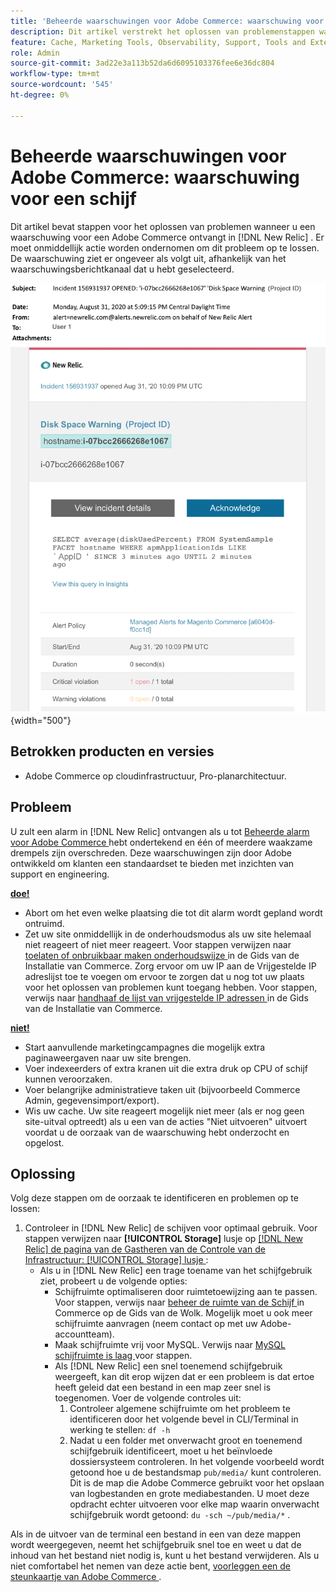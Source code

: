 ```yaml
---
title: 'Beheerde waarschuwingen voor Adobe Commerce: waarschuwing voor een schijf'
description: Dit artikel verstrekt het oplossen van problemenstappen wanneer u een waarschuwingsschijfalarm voor Adobe Commerce in  [!DNL New Relic] ontvangt. Er moet onmiddellijk actie worden ondernomen om dit probleem op te lossen.
feature: Cache, Marketing Tools, Observability, Support, Tools and External Services
role: Admin
source-git-commit: 3ad22e3a113b52da6d6095103376fee6e36dc804
workflow-type: tm+mt
source-wordcount: '545'
ht-degree: 0%

---
```



# Beheerde waarschuwingen voor Adobe Commerce: waarschuwing voor een schijf

Dit artikel bevat stappen voor het oplossen van problemen wanneer u een waarschuwing voor een Adobe Commerce ontvangt in [!DNL New Relic] . Er moet onmiddellijk actie worden ondernomen om dit probleem op te lossen. De waarschuwing ziet er ongeveer als volgt uit, afhankelijk van het waarschuwingsberichtkanaal dat u hebt geselecteerd.

![ waarschuwing van de schijfwaarschuwing ](../../assets/managed-alerts/disk-warning-magento-managed.png){width="500"}

## Betrokken producten en versies

* Adobe Commerce op cloudinfrastructuur, Pro-planarchitectuur.

## Probleem

U zult een alarm in [!DNL New Relic] ontvangen als u tot [ Beheerde alarm voor Adobe Commerce ](managed-alerts-for-magento-commerce.md) hebt ondertekend en één of meerdere waakzame drempels zijn overschreden. Deze waarschuwingen zijn door Adobe ontwikkeld om klanten een standaardset te bieden met inzichten van support en engineering.

<u> **doe!** </u>

* Abort om het even welke plaatsing die tot dit alarm wordt gepland wordt ontruimd.
* Zet uw site onmiddellijk in de onderhoudsmodus als uw site helemaal niet reageert of niet meer reageert. Voor stappen verwijzen naar [ toelaten of onbruikbaar maken onderhoudswijze ](https://experienceleague.adobe.com/nl/docs/commerce-operations/installation-guide/tutorials/maintenance-mode) in de Gids van de Installatie van Commerce. Zorg ervoor om uw IP aan de Vrijgestelde IP adreslijst toe te voegen om ervoor te zorgen dat u nog tot uw plaats voor het oplossen van problemen kunt toegang hebben. Voor stappen, verwijs naar [ handhaaf de lijst van vrijgestelde IP adressen ](https://experienceleague.adobe.com/nl/docs/commerce-operations/installation-guide/tutorials/maintenance-mode#maintain-the-list-of-exempt-ip-addresses) in de Gids van de Installatie van Commerce.

<u> **niet!** </u>

* Start aanvullende marketingcampagnes die mogelijk extra paginaweergaven naar uw site brengen.
* Voer indexeerders of extra kranen uit die extra druk op CPU of schijf kunnen veroorzaken.
* Voer belangrijke administratieve taken uit (bijvoorbeeld Commerce Admin, gegevensimport/export).
* Wis uw cache. Uw site reageert mogelijk niet meer (als er nog geen site-uitval optreedt) als u een van de acties &quot;Niet uitvoeren&quot; uitvoert voordat u de oorzaak van de waarschuwing hebt onderzocht en opgelost.

## Oplossing

Volg deze stappen om de oorzaak te identificeren en problemen op te lossen:

1. Controleer in [!DNL New Relic] de schijven voor optimaal gebruik. Voor stappen verwijzen naar **[!UICONTROL Storage]** lusje op [[!DNL New Relic]  de pagina van de Gastheren van de Controle van de Infrastructuur: [!UICONTROL Storage] lusje ](https://docs.newrelic.com/docs/infrastructure/infrastructure-data/infrastructure-ui-pages/infra-hosts-ui-page/#storage):
   * Als u in [!DNL New Relic] een trage toename van het schijfgebruik ziet, probeert u de volgende opties:
      * Schijfruimte optimaliseren door ruimtetoewijzing aan te passen. Voor stappen, verwijs naar [ beheer de ruimte van de Schijf ](https://experienceleague.adobe.com/nl/docs/commerce-on-cloud/user-guide/develop/storage/manage-disk-space) in Commerce op de Gids van de Wolk. Mogelijk moet u ook meer schijfruimte aanvragen (neem contact op met uw Adobe-accountteam).
      * Maak schijfruimte vrij voor MySQL. Verwijs naar [ MySQL schijfruimte is laag ](http://experienceleague.adobe.com/nl/docs/commerce-knowledge-base/kb/troubleshooting/database/mysql-disk-space-is-low-on-magento-commerce-cloud) voor stappen.
      * Als [!DNL New Relic] een snel toenemend schijfgebruik weergeeft, kan dit erop wijzen dat er een probleem is dat ertoe heeft geleid dat een bestand in een map zeer snel is toegenomen. Voer de volgende controles uit:
         1. Controleer algemene schijfruimte om het probleem te identificeren door het volgende bevel in CLI/Terminal in werking te stellen: `df -h`
         1. Nadat u een folder met onverwacht groot en toenemend schijfgebruik identificeert, moet u het beïnvloede dossiersysteem controleren. In het volgende voorbeeld wordt getoond hoe u de bestandsmap `pub/media/` kunt controleren. Dit is de map die Adobe Commerce gebruikt voor het opslaan van logbestanden en grote mediabestanden. U moet deze opdracht echter uitvoeren voor elke map waarin onverwacht schijfgebruik wordt getoond: `du -sch ~/pub/media/*` .

Als in de uitvoer van de terminal een bestand in een van deze mappen wordt weergegeven, neemt het schijfgebruik snel toe en weet u dat de inhoud van het bestand niet nodig is, kunt u het bestand verwijderen. Als u niet comfortabel het nemen van deze actie bent, [ voorleggen een de steunkaartje van Adobe Commerce ](https://experienceleague.adobe.com/nl/docs/commerce-knowledge-base/kb/help-center-guide/magento-help-center-user-guide#support-case).
